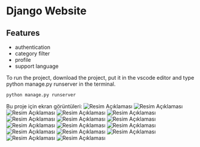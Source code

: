 # Django Website


## Features
- authentication
- category filter 
- profile 
- support language


To run the project, download the project, put it in the vscode editor and type python manage.py runserver in the terminal.
```sh
python manage.py runserver
```

Bu proje için ekran görüntüleri:
![Resim Açıklaması](1.png)
![Resim Açıklaması](2.png)
![Resim Açıklaması](3.png)
![Resim Açıklaması](4.png)
![Resim Açıklaması](5.png)
![Resim Açıklaması](6.png)
![Resim Açıklaması](7.png)
![Resim Açıklaması](8.png)
![Resim Açıklaması](9.png)
![Resim Açıklaması](10.png)
![Resim Açıklaması](11.png)
![Resim Açıklaması](12.png)
![Resim Açıklaması](13.png)
![Resim Açıklaması](14.png)
![Resim Açıklaması](15.png)
![Resim Açıklaması](16.png)





